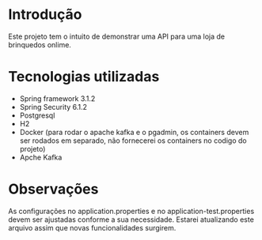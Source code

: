 # Introdução

Este projeto tem o intuito de demonstrar uma API para uma loja de brinquedos onlime.

# Tecnologias utilizadas
  * Spring framework 3.1.2
  * Spring Security 6.1.2
  * Postgresql
  * H2
  * Docker (para rodar o apache kafka e o pgadmin, os containers devem ser rodados em separado, não fornecerei os containers no codigo do projeto)
  * Apche Kafka

  # Observações
  As configurações no application.properties e no application-test.properties devem ser ajustadas conforme a sua necessidade.
  Estarei atualizando este arquivo assim que novas funcionalidades surgirem.